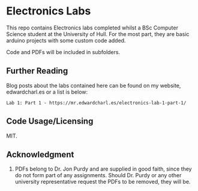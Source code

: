 # Electronics Labs

This repo contains Electronics labs completed whilst a BSc Computer Science student at the University of Hull. For the most part, they are basic arduino projects with some custom code added. 

Code and PDFs will be included in subfolders. 

## Further Reading

Blog posts about the labs contained here can be found on my website, edwardcharl.es or a list is below:
```https
Lab 1: Part 1 - https://mr.edwardcharl.es/electronics-lab-1-part-1/
```

## Code Usage/Licensing
MIT.

## Acknowledgment

1. PDFs belong to Dr. Jon Purdy and are supplied in good faith, since they do not form part of any assignments. Should Dr. Purdy or any other university representative request the PDFs to be removed, they will be.